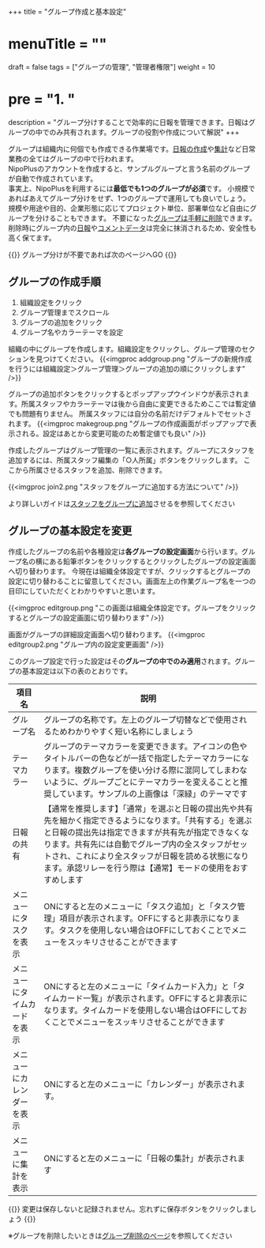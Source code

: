 +++
title = "グループ作成と基本設定"
# menuTitle = ""
draft = false
tags = ["グループの管理", "管理者権限"]
weight = 10
# pre = "<b>1. </b>"
description = "グループ分けすることで効率的に日報を管理できます。日報はグループの中でのみ共有されます。グループの役割や作成について解説"
+++


グループは組織内に何個でも作成できる作業場です。[日報の作成](/report/write/)や[集計](/report/totalling/)など日常業務の全てはグループの中で行われます。  
NipoPlusのアカウントを作成すると、サンプルグループと言う名前のグループが自動で作成されています。  
事実上、NipoPlusを利用するには**最低でも1つのグループが必須**です。
小規模であればあえてグループ分けをせず、1つのグループで運用しても良いでしょう。
規模や用途や目的、企業形態に応じてプロジェクト単位、部署単位など自由にグループを分けることもできます。
不要になった[グループは手軽に削除](/remove/group/)できます。削除時にグループ内の[日報](/report/read/list/)や[コメントデータ](/report/read/comment/)は完全に抹消されるため、安全性も高く保てます。

{{<alice pos="right" icon="ok">}}
グループ分けが不要であれば次のページへGO
{{</alice>}}

## グループの作成手順

1. 組織設定をクリック
1. グループ管理までスクロール
1. グループの追加をクリック
1. グループ名やカラーテーマを設定

組織の中にグループを作成します。組織設定をクリックし、グループ管理のセクションを見つけてください。
{{<imgproc addgroup.png "グループの新規作成を行うには組織設定＞グループ管理＞グループの追加の順にクリックします" />}}

グループの追加ボタンをクリックするとポップアップウインドウが表示されます。所属スタッフやカラーテーマは後から自由に変更できるためここでは暫定値でも問題有りません。
所属スタッフには自分の名前だけデフォルトでセットされます。
{{<imgproc makegroup.png "グループの作成画面がポップアップで表示される。設定はあとから変更可能のため暫定値でも良い" />}}

作成したグループはグループ管理の一覧に表示されます。グループにスタッフを追加するには、所属スタッフ編集の「○人所属」ボタンをクリックします。
ここから所属させるスタッフを追加、削除できます。

{{<imgproc join2.png "スタッフをグループに追加する方法について" />}}

より詳しいガイドは[スタッフをグループに追加](/org/staff/assign/)させるを参照してください

## グループの基本設定を変更

作成したグループの名前や各種設定は**各グループの設定画面**から行います。グループ名の横にある鉛筆ボタンをクリックするとクリックしたグループの設定画面へ切り替わります。
今現在は組織全体設定ですが、クリックするとグループの設定に切り替わることに留意してください。画面左上の作業グループ名を一つの目印にしていただくとわかりやすいと思います。

{{<imgproc editgroup.png "この画面は組織全体設定です。グループをクリックするとグループの設定画面に切り替わります" />}}

画面がグループの詳細設定画面へ切り替わります。
{{<imgproc editgroup2.png "グループ内の設定変更画面" />}}

このグループ設定で行った設定はその**グループの中でのみ適用**されます。グループの基本設定は以下の表のとおりです。

|項目名|説明|
|---|---|
|グループ名|グループの名称です。左上のグループ切替などで使用されるためわかりやすく短い名称にしましょう|
|テーマカラー|グループのテーマカラーを変更できます。アイコンの色やタイトルバーの色などが一括で指定したテーマカラーになります。複数グループを使い分ける際に混同してしまわないように、グループごとにテーマカラーを変えることと推奨しています。サンプルの上画像は「深緑」のテーマです|
|日報の共有|【通常を推奨します】「通常」を選ぶと日報の提出先や共有先を細かく指定できるようになります。「共有する」を選ぶと日報の提出先は指定できますが共有先が指定できなくなります。共有先には自動でグループ内の全スタッフがセットされ、これにより全スタッフが日報を読める状態になります。承認リレーを行う際は【通常】モードの使用をおすすめします|
|メニューにタスクを表示|ONにすると左のメニューに「タスク追加」と「タスク管理」項目が表示されます。OFFにすると非表示になります。タスクを使用しない場合はOFFにしておくことでメニューをスッキリさせることができます|
|メニューにタイムカードを表示|ONにすると左のメニューに「タイムカード入力」と「タイムカード一覧」が表示されます。OFFにすると非表示になります。タイムカードを使用しない場合はOFFにしておくことでメニューをスッキリさせることができます|
|メニューにカレンダーを表示|ONにすると左のメニューに「カレンダー」が表示されます。|
|メニューに集計を表示|ONにすると左のメニューに「日報の集計」が表示されます|

{{<alice pos="right" icon="here">}}
変更は保存しないと記録されません。忘れずに保存ボタンをクリックしましょう
{{</alice>}}

※グループを削除したいときは[グループ削除のページ](/remove/group/)を参照してください

